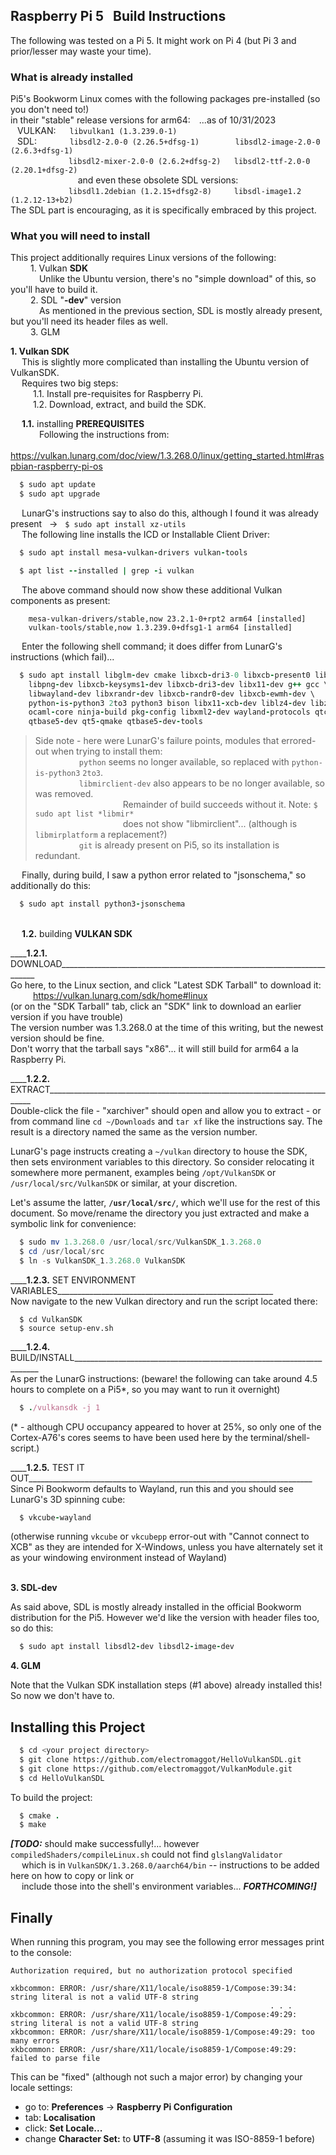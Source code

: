 ## Raspberry Pi 5 &nbsp; Build Instructions

The following was tested on a Pi 5. It might work on Pi 4 (but Pi 3 and prior/lesser may waste your time).

### What is already installed

Pi5's Bookworm Linux comes with the following packages pre-installed (so you don't need to!)\
in their "stable" release versions for arm64:&emsp;...as of 10/31/2023\
&ensp; VULKAN: &ensp;                   `  libvulkan1 (1.3.239.0-1)                                                 `\
&ensp; SDL: &emsp; &nbsp; &nbsp; &nbsp; `  libsdl2-2.0-0 (2.26.5+dfsg-1)        libsdl2-image-2.0-0 (2.6.3+dfsg-1)  `\
&emsp;&emsp; &emsp; &emsp; &emsp;       `  libsdl2-mixer-2.0-0 (2.6.2+dfsg-2)   libsdl2-ttf-2.0-0 (2.20.1+dfsg-2)   `\
&emsp; &emsp; &emsp; &emsp; &emsp; &emsp;    and even these obsolete SDL versions:\
&emsp;&emsp; &emsp; &emsp; &emsp;       `  libsdl1.2debian (1.2.15+dfsg2-8)     libsdl-image1.2 (1.2.12-13+b2)      `\
The SDL part is encouraging, as it is specifically embraced by this project.

### What you will need to install

This project additionally requires Linux versions of the following:\
&emsp;&emsp; 1\. Vulkan **SDK**\
&emsp;&emsp;&emsp; Unlike the Ubuntu version, there's no "simple download" of this, so you'll have to build it.\
&emsp;&emsp; 2\. SDL "**-dev**" version\
&emsp;&emsp;&emsp; As mentioned in the previous section, SDL is mostly already present, but you'll need its header files as well.\
&emsp;&emsp; 3\. GLM

**1\. Vulkan SDK**\
&emsp; This is slightly more complicated than installing the Ubuntu version of VulkanSDK.\
&emsp; Requires two big steps:\
&emsp; &emsp; 1.1. Install pre-requisites for Raspberry Pi.\
&emsp; &emsp; 1.2. Download, extract, and build the SDK.
 
&emsp; **1.1.** installing **PREREQUISITES**\
&emsp;&emsp;&emsp; Following the instructions from:\
&emsp;&emsp;&emsp;&emsp;&emsp; https://vulkan.lunarg.com/doc/view/1.3.268.0/linux/getting_started.html#raspbian-raspberry-pi-os
```ruby
  $ sudo apt update
  $ sudo apt upgrade
```
&emsp; LunarG's instructions say to also do this, although I found it was already present &nbsp; &rarr; &nbsp; `$ sudo apt install xz-utils`\
&emsp; The following line installs the ICD or Installable Client Driver:
```ruby
  $ sudo apt install mesa-vulkan-drivers vulkan-tools

  $ apt list --installed | grep -i vulkan
```
&emsp; The above command should now show these additional Vulkan components as present:
```brainfuck
	mesa-vulkan-drivers/stable,now 23.2.1-0+rpt2 arm64 [installed]
	vulkan-tools/stable,now 1.3.239.0+dfsg1-1 arm64 [installed]
```
&emsp; Enter the following shell command; it does differ from LunarG's instructions (which fail)...
```ruby
  $ sudo apt install libglm-dev cmake libxcb-dri3-0 libxcb-present0 libpciaccess0 \
	libpng-dev libxcb-keysyms1-dev libxcb-dri3-dev libx11-dev g++ gcc \
	libwayland-dev libxrandr-dev libxcb-randr0-dev libxcb-ewmh-dev \
	python-is-python3 2to3 python3 bison libx11-xcb-dev liblz4-dev libzstd-dev python3-distutils \
	ocaml-core ninja-build pkg-config libxml2-dev wayland-protocols qtcreator \
	qtbase5-dev qt5-qmake qtbase5-dev-tools
```
> Side note - here were LunarG's failure points, modules that errored-out when trying to install them:\
> &emsp;&emsp;&emsp;&emsp;&emsp;`python` seems no longer available, so replaced with `python-is-python3` `2to3`.\
> &emsp;&emsp;&emsp;&emsp;&emsp;`libmirclient-dev` also appears to be no longer available, so was removed.\
> &emsp;&emsp;&emsp;&emsp;&emsp;&emsp;&emsp;&emsp;&emsp;&emsp;Remainder of build succeeds without it.  Note: `$ sudo apt list *libmir*`\
> &emsp;&emsp;&emsp;&emsp;&emsp;&emsp;&emsp;&emsp;&emsp;&emsp;does not show "libmirclient"... (although is `libmirplatform` a replacement?)\
> &emsp;&emsp;&emsp;&emsp;&emsp;`git` is already present on Pi5, so its installation is redundant.

&emsp; Finally, during build, I saw a python error related to "jsonschema," so additionally do this:
```ruby
  $ sudo apt install python3-jsonschema
```

\
&emsp; **1.2.** building **VULKAN SDK**

\_\_\_\_**1.2.1.** DOWNLOAD________________________________________________________________________\
Go here, to the Linux section, and click "Latest SDK Tarball" to download it:\
&emsp; &emsp; https://vulkan.lunarg.com/sdk/home#linux \
(or on the "SDK Tarball" tab, click an "SDK" link to download an earlier version if you have trouble)\
The version number was 1.3.268.0 at the time of this writing, but the newest version should be fine.\
Don't worry that the tarball says "x86"... it will still build for arm64 a la Raspberry Pi.

\_\_\_\_**1.2.2.** EXTRACT__________________________________________________________________________\
Double-click the file - "xarchiver" should open and allow you to extract - or from command line `cd ~/Downloads`
and `tar xf` like the instructions say.  The result is a directory named the same as the version number.

LunarG's page instructs creating a `~/vulkan` directory to house the SDK, then sets environment variables
to this directory.  So consider relocating it somewhere more permanent, examples being `/opt/VulkanSDK` or
`/usr/local/src/VulkanSDK` or similar, at your discretion.

Let's assume the latter, **`/usr/local/src/`**, which we'll use for the rest of this document.  So move/rename the directory you
just extracted and make a symbolic link for convenience:
```powershell
  $ sudo mv 1.3.268.0 /usr/local/src/VulkanSDK_1.3.268.0
  $ cd /usr/local/src
  $ ln -s VulkanSDK_1.3.268.0 VulkanSDK
```
\_\_\_\_**1.2.3.** SET ENVIRONMENT VARIABLES______________________________________________________\
Now navigate to the new Vulkan directory and run the script located there:
```shell
  $ cd VulkanSDK
  $ source setup-env.sh
```
\_\_\_\_**1.2.4.** BUILD/INSTALL_____________________________________________________________________\
As per the LunarG instructions:  (beware! the following can take around 4.5 hours to
				  complete on a Pi5*, so you may want to run it overnight)
```ruby
  $ ./vulkansdk -j 1
```
(* - although CPU occupancy appeared to hover at 25%, so only one of the Cortex-A76's
     cores seems to have been used here by the terminal/shell-script.)
     
\_\_\_\_**1.2.5.** TEST IT OUT_______________________________________________________________________\
Since Pi Bookworm defaults to Wayland, run this and you should see LunarG's 3D spinning cube:
```ruby
  $ vkcube-wayland
```
(otherwise running `vkcube` or `vkcubepp` error-out with "Cannot connect to XCB" as they are intended
 for X-Windows, unless you have alternately set it as your windowing environment instead of Wayland)

\
**3. SDL-dev**

As said above, SDL is mostly already installed in the official Bookworm distribution for the Pi5.
However we'd like the version with header files too, so do this:
```ruby
  $ sudo apt install libsdl2-dev libsdl2-image-dev
```

**4. GLM**

Note that the Vulkan SDK installation steps (#1 above) already installed this!  So now we don't have to.


Installing this Project
-----------------------
```bash
  $ cd <your project directory>
  $ git clone https://github.com/electromaggot/HelloVulkanSDL.git
  $ git clone https://github.com/electromaggot/VulkanModule.git
  $ cd HelloVulkanSDL
```
To build the project:
```ruby
  $ cmake .
  $ make
```
***\[TODO:*** should make successfully!... however `compiledShaders/compileLinux.sh` could not find `glslangValidator`\
&emsp; which is in `VulkanSDK/1.3.268.0/aarch64/bin` -- instructions to be added here on how to copy or link or\
&emsp; include those into the shell's environment variables... ***FORTHCOMING!]***

Finally
-------
When running this program, you may see the following error messages print to the console:
```
Authorization required, but no authorization protocol specified

xkbcommon: ERROR: /usr/share/X11/locale/iso8859-1/Compose:39:34: string literal is not a valid UTF-8 string
                                                          . . .
xkbcommon: ERROR: /usr/share/X11/locale/iso8859-1/Compose:49:29: string literal is not a valid UTF-8 string
xkbcommon: ERROR: /usr/share/X11/locale/iso8859-1/Compose:49:29: too many errors
xkbcommon: ERROR: /usr/share/X11/locale/iso8859-1/Compose:49:29: failed to parse file
```
This can be "fixed" (although not such a major error) by changing your locale settings:
- go to: **Preferences** &rarr; **Raspberry Pi Configuration**
- tab: **Localisation**
- click: **Set Locale...**
- change **Character Set:** to **UTF-8**  (assuming it was ISO-8859-1 before)

